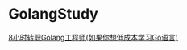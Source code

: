 # GolangStudy

[8小时转职Golang工程师(如果你想低成本学习Go语言)](https://www.bilibili.com/video/BV1gf4y1r79E?p=4&spm_id_from=pageDriver)

